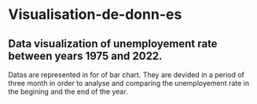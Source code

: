# Visualisation-de-donn-es
## Data visualization of unemployement rate between years 1975 and 2022.
Datas are represented in for of bar chart.
They are devided in a period of three month in order to analyse and comparing the unemployement rate in the begining and the end of the year.

